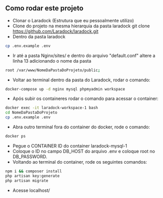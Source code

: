 ## Como rodar este projeto

 - Clonar o Laradock (Estrutura que eu pessoalmente utilizo)
 - Clone do projeto na mesma hierarquia da pasta laradock
 git clone https://github.com/Laradock/laradock.git
 - Dentro da pasta laradock
 ```sh
cp .env.example .env
```
 - Ir até a pasta Nginx/sites/ e dentro do arquivo "default.conf" altere a linha 13 adicionando o nome da pasta
 ```sh
root /var/www/NomeDaPastaDoProjeto/public;
```
 - Voltar ao terminal dentro da pasta do Laradock, rodar o comando: 
  ```sh
docker-compose up -d nginx mysql phpmyadmin workspace 
```
 - Após subir os containeres rodar o comando para acessar o container:
  ```sh
docker exec -it laradock-workspace-1 bash
cd NomeDaPastaDoProjeto
cp .env.example .env
```
 - Abra outro terminal fora do container do docker, rode o comando:
```sh
docker ps
```
 - Pegue o CONTAINER ID do container laradock-mysql-1
 - Coloque o ID no campo DB_HOST do arquivo .env e coloque root no DB_PASSWORD.
 - Voltando ao terminal do container, rode os seguintes comandos:
 ```sh
npm i && composer install
php artisan key:generate
php artisan migrate
```
 - Acesse localhost/
